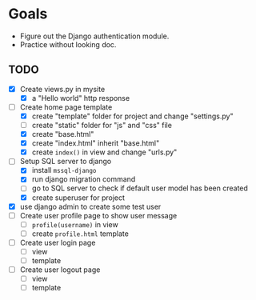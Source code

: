 # Goals

- Figure out the Django authentication module.
- Practice without looking doc.

## TODO

- [x] Create views.py in mysite
  - [x] a "Hello world" http response
- [ ] Create home page template
  - [x] create "template" folder for project and change "settings.py"
  - [ ] create "static" folder for "js" and "css" file
  - [x] create "base.html"
  - [x] create "index.html" inherit "base.html"
  - [x] create `index()` in view and change "urls.py"
- [ ] Setup SQL server to django
  - [x] install `mssql-django`
  - [x] run django migration command
  - [ ] go to SQL server to check if default user model has been created
  - [x] create superuser for project
- [x] use django admin to create some test user
- [ ] Create user profile page to show user message
  - [ ] `profile(username)` in view
  - [ ] create `profile.html` template
- [ ] Create user login page
  - [ ] view
  - [ ] template
- [ ] Create user logout page
  - [ ] view
  - [ ] template